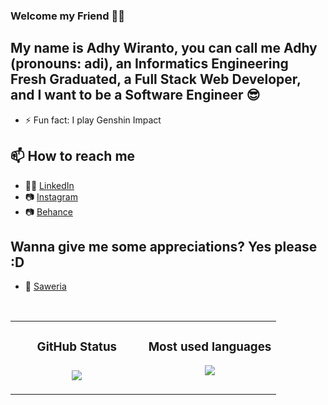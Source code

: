 ### Welcome my Friend 👋😊

## My name is Adhy Wiranto, you can call me Adhy (pronouns: adi), an Informatics Engineering Fresh Graduated, a Full Stack Web Developer, and I want to be a Software Engineer 😎
- ⚡ Fun fact: I play Genshin Impact

## 📫 How to reach me
- 👩‍💻 [LinkedIn](https://www.linkedin.com/in/adhy-wiranto-sudjana-s-t-665882155/)
- 📷 [Instagram](https://www.instagram.com/adhywiranto44/)
- 📷 [Behance](https://www.behance.net/skuukzkylxixsxa)

## Wanna give me some appreciations? Yes please :D
- 💸 [Saweria](https://saweria.co/adhywiranto44)

<br>

<table>
   <td width="50%" valign="top">
    <h3 align="center"> GitHub Status<h3>
    <p align="center">
      <img src="https://github-readme-stats.vercel.app/api?username=AdhyWiranto44&theme=algolia&column=7&no-frame=true" />
    </p>
   </td>
   <td width="50%" valign="top">
    <h3 align="center"> Most used languages</h3>
     <p align="center">
      <img src="https://github-readme-stats.vercel.app/api/top-langs/?username=AdhyWiranto44&theme=outrun&column=7&no-frame=true"/>
     </p>
  </td>
</table>
